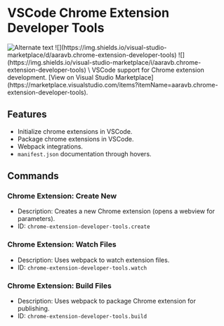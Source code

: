 # VSCode Chrome Extension Developer Tools
<img src="image.jpg" alt="Alternate text" />
![](https://img.shields.io/visual-studio-marketplace/d/aaravb.chrome-extension-developer-tools) ![](https://img.shields.io/visual-studio-marketplace/i/aaravb.chrome-extension-developer-tools) \
VSCode support for Chrome extension development.
[View on Visual Studio Marketplace](https://marketplace.visualstudio.com/items?itemName=aaravb.chrome-extension-developer-tools).

## Features

* Initialize chrome extensions in VSCode.
* Package chrome extensions in VSCode.
* Webpack integrations.
* `manifest.json` documentation through hovers.

## Commands

### Chrome Extension: Create New

* Description: Creates a new Chrome extension (opens a webview for parameters).
* ID: `chrome-extension-developer-tools.create`

### Chrome Extension: Watch Files

* Description: Uses webpack to watch extension files.
* ID: `chrome-extension-developer-tools.watch`

### Chrome Extension: Build Files

* Description: Uses webpack to package Chrome extension for publishing.
* ID: `chrome-extension-developer-tools.build`
